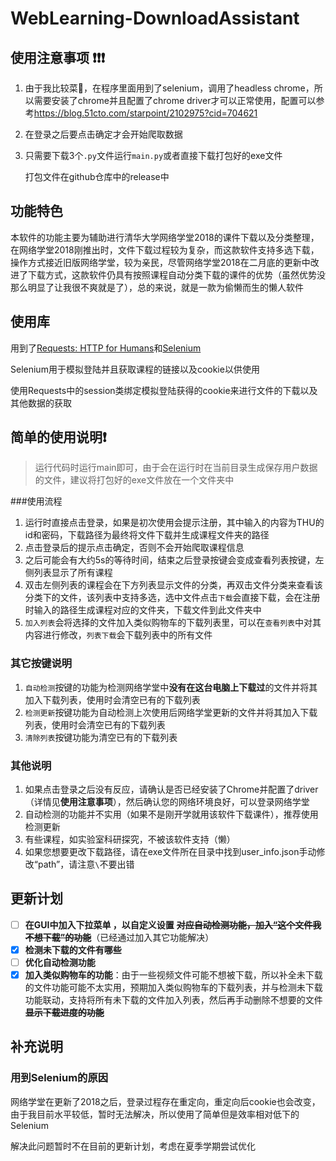 # WebLearning-DownloadAssistant

## 使用注意事项 :exclamation::exclamation::exclamation:

1. 由于我比较菜:shit:，在程序里面用到了selenium，调用了headless chrome，所以需要安装了chrome并且配置了chrome driver才可以正常使用，配置可以参考<https://blog.51cto.com/starpoint/2102975?cid=704621>

2. 在登录之后要点击确定才会开始爬取数据

3. 只需要下载3个`.py`文件运行`main.py`或者直接下载打包好的exe文件

   打包文件在github仓库中的release中


## 功能特色

本软件的功能主要为辅助进行清华大学网络学堂2018的课件下载以及分类整理，在网络学堂2018刚推出时，文件下载过程较为复杂，而这款软件支持多选下载，操作方式接近旧版网络学堂，较为亲民，尽管网络学堂2018在二月底的更新中改进了下载方式，这款软件仍具有按照课程自动分类下载的课件的优势（虽然优势没那么明显了让我很不爽就是了），总的来说，就是一款为偷懒而生的懒人软件

## 使用库

用到了[Requests: HTTP for Humans](http://www.python-requests.org/en/latest/)和[Selenium](https://www.seleniumhq.org/docs/)

Selenium用于模拟登陆并且获取课程的链接以及cookie以供使用

使用Requests中的session类绑定模拟登陆获得的cookie来进行文件的下载以及其他数据的获取

## 简单的使用说明:exclamation:

> 运行代码时运行main即可，由于会在运行时在当前目录生成保存用户数据的文件，建议将打包好的exe文件放在一个文件夹中

###使用流程

1. 运行时直接点击登录，如果是初次使用会提示注册，其中输入的内容为THU的id和密码，下载路径为最终将文件下载并生成课程文件夹的路径
2. 点击登录后的提示点击确定，否则不会开始爬取课程信息
3. 之后可能会有大约5s的等待时间，结束之后登录按键会变成查看列表按键，左侧列表显示了所有课程
4. 双击左侧列表的课程会在下方列表显示文件的分类，再双击文件分类来查看该分类下的文件，该列表中支持多选，选中文件点击`下载`会直接下载，会在注册时输入的路径生成课程对应的文件夹，下载文件到此文件夹中
5. `加入列表`会将选择的文件加入类似购物车的下载列表里，可以在`查看列表`中对其内容进行修改，`列表下载`会下载列表中的所有文件

### 其它按键说明

1. `自动检测`按键的功能为检测网络学堂中**没有在这台电脑上下载过**的文件并将其加入下载列表，使用时会清空已有的下载列表
2. `检测更新`按键功能为自动检测上次使用后网络学堂更新的文件并将其加入下载列表，使用时会清空已有的下载列表
3. `清除列表`按键功能为清空已有的下载列表

### 其他说明

1. 如果点击登录之后没有反应，请确认是否已经安装了Chrome并配置了driver（详情见**使用注意事项**），然后确认您的网络环境良好，可以登录网络学堂
2. 自动检测的功能并不实用（如果不是刚开学就用该软件下载课件），推荐使用检测更新
3. 有些课程，如实验室科研探究，不被该软件支持（懒）
4. 如果您想要更改下载路径，请在exe文件所在目录中找到user_info.json手动修改“path”，请注意`\`不要出错

## 更新计划

- [ ] **在GUI中加入下拉菜单 ，以自定义设置**
  ~~**对应自动检测功能，加入“这个文件我不想下载”的功能**~~（已经通过加入其它功能解决）
- [x] **检测未下载的文件有哪些**
- [ ] **优化自动检测功能**
- [x] **加入类似购物车的功能**：由于一些视频文件可能不想被下载，所以补全未下载的文件功能可能不太实用，预期加入类似购物车的下载列表，并与检测未下载功能联动，支持将所有未下载的文件加入列表，然后再手动删除不想要的文件
  ~~**显示下载进度的功能**~~

## 补充说明

### 用到Selenium的原因

网络学堂在更新了2018之后，登录过程存在重定向，重定向后cookie也会改变，由于我目前水平较低，暂时无法解决，所以使用了简单但是效率相对低下的Selenium

解决此问题暂时不在目前的更新计划，考虑在夏季学期尝试优化
